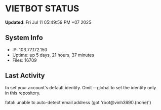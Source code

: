 # VIETBOT STATUS
**Updated**: Fri Jul 11 05:49:59 PM +07 2025

## System Info
- IP: 103.77.172.150
- Uptime: up 5 days, 21 hours, 37 minutes
- Files: 16709

## Last Activity

to set your account's default identity.
Omit --global to set the identity only in this repository.

fatal: unable to auto-detect email address (got 'root@vinh3690.(none)')
